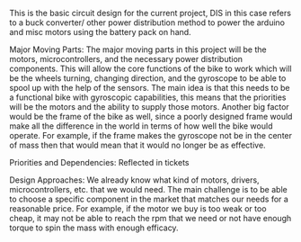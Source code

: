 
This is the basic circuit design for the current project, 
DIS in this case refers to a buck converter/ other power distribution method to power the arduino
and misc motors using the battery pack on hand.

Major Moving Parts: 
	The major moving parts in this project will be the motors, microcontrollers,
and the necessary power distribution components. This will allow the core functions of the bike to work
which will be the wheels turning, changing direction, and the gyroscope to be able to spool up with the 
help of the sensors. The main idea is that this needs to be a functional bike with gyroscopic capabilities,
this means that the priorities will be the motors and the ability to supply those motors. Another big factor
would be the frame of the bike as well, since a poorly designed frame would make all the difference in the world
in terms of how well the bike would operate. For example, if the frame makes the gyroscope not be in the center
of mass then that would mean that it would no longer be as effective.
    
Priorities and Dependencies: Reflected in tickets

Design Approaches: 
	We already know what kind of motors, drivers, microcontrollers, etc. that we would need.
The main challenge is to be able to choose a specific component in the market that matches our needs
for a reasonable price. For example, if the motor we buy is too weak or too cheap, it may not be able to
reach the rpm that we need or not have enough torque to spin the mass with enough efficacy. 
    

